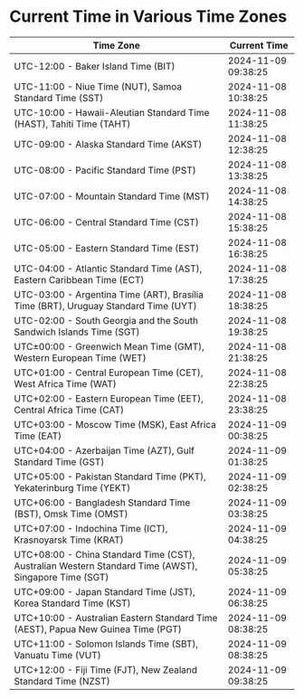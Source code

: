 # Current Time in Various Time Zones

| Time Zone | Current Time |
|-----------|--------------|
| UTC-12:00 - Baker Island Time (BIT) | 2024-11-09 09:38:25 |
| UTC-11:00 - Niue Time (NUT), Samoa Standard Time (SST) | 2024-11-08 10:38:25 |
| UTC-10:00 - Hawaii-Aleutian Standard Time (HAST), Tahiti Time (TAHT) | 2024-11-08 11:38:25 |
| UTC-09:00 - Alaska Standard Time (AKST) | 2024-11-08 12:38:25 |
| UTC-08:00 - Pacific Standard Time (PST) | 2024-11-08 13:38:25 |
| UTC-07:00 - Mountain Standard Time (MST) | 2024-11-08 14:38:25 |
| UTC-06:00 - Central Standard Time (CST) | 2024-11-08 15:38:25 |
| UTC-05:00 - Eastern Standard Time (EST) | 2024-11-08 16:38:25 |
| UTC-04:00 - Atlantic Standard Time (AST), Eastern Caribbean Time (ECT) | 2024-11-08 17:38:25 |
| UTC-03:00 - Argentina Time (ART), Brasília Time (BRT), Uruguay Standard Time (UYT) | 2024-11-08 18:38:25 |
| UTC-02:00 - South Georgia and the South Sandwich Islands Time (SGT) | 2024-11-08 19:38:25 |
| UTC±00:00 - Greenwich Mean Time (GMT), Western European Time (WET) | 2024-11-08 21:38:25 |
| UTC+01:00 - Central European Time (CET), West Africa Time (WAT) | 2024-11-08 22:38:25 |
| UTC+02:00 - Eastern European Time (EET), Central Africa Time (CAT) | 2024-11-08 23:38:25 |
| UTC+03:00 - Moscow Time (MSK), East Africa Time (EAT) | 2024-11-09 00:38:25 |
| UTC+04:00 - Azerbaijan Time (AZT), Gulf Standard Time (GST) | 2024-11-09 01:38:25 |
| UTC+05:00 - Pakistan Standard Time (PKT), Yekaterinburg Time (YEKT) | 2024-11-09 02:38:25 |
| UTC+06:00 - Bangladesh Standard Time (BST), Omsk Time (OMST) | 2024-11-09 03:38:25 |
| UTC+07:00 - Indochina Time (ICT), Krasnoyarsk Time (KRAT) | 2024-11-09 04:38:25 |
| UTC+08:00 - China Standard Time (CST), Australian Western Standard Time (AWST), Singapore Time (SGT) | 2024-11-09 05:38:25 |
| UTC+09:00 - Japan Standard Time (JST), Korea Standard Time (KST) | 2024-11-09 06:38:25 |
| UTC+10:00 - Australian Eastern Standard Time (AEST), Papua New Guinea Time (PGT) | 2024-11-09 08:38:25 |
| UTC+11:00 - Solomon Islands Time (SBT), Vanuatu Time (VUT) | 2024-11-09 08:38:25 |
| UTC+12:00 - Fiji Time (FJT), New Zealand Standard Time (NZST) | 2024-11-09 09:38:25 |
